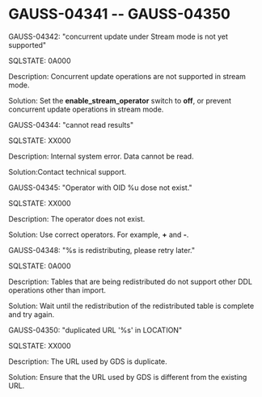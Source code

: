 # GAUSS-04341 -- GAUSS-04350<a name="EN-US_TOPIC_0302072903"></a>

GAUSS-04342: "concurrent update under Stream mode is not yet supported"

SQLSTATE: 0A000

Description: Concurrent update operations are not supported in stream mode.

Solution: Set the  **enable\_stream\_operator**  switch to  **off**, or prevent concurrent update operations in stream mode.

GAUSS-04344: "cannot read results"

SQLSTATE: XX000

Description: Internal system error. Data cannot be read.

Solution:Contact technical support.

GAUSS-04345: "Operator with OID %u dose not exist."

SQLSTATE: XX000

Description: The operator does not exist.

Solution: Use correct operators. For example,  **+**  and  **-**.

GAUSS-04348: "%s is redistributing, please retry later."

SQLSTATE: 0A000

Description: Tables that are being redistributed do not support other DDL operations other than import.

Solution: Wait until the redistribution of the redistributed table is complete and try again.

GAUSS-04350: "duplicated URL '%s' in LOCATION"

SQLSTATE: XX000

Description: The URL used by GDS is duplicate.

Solution: Ensure that the URL used by GDS is different from the existing URL.

